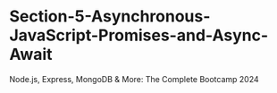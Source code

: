 # Section-5-Asynchronous-JavaScript-Promises-and-Async-Await
Node.js, Express, MongoDB &amp; More: The Complete Bootcamp 2024
